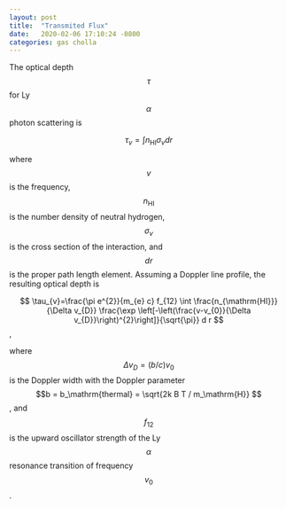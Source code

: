 ```yaml
---
layout: post
title:  "Transmited Flux"
date:   2020-02-06 17:10:24 -0800
categories: gas cholla
---
```


The optical depth $$\tau$$ for Ly$$\alpha$$ photon scattering is

$$\tau_{v}=\int n_{\mathrm{HI}} \sigma_{v} d r$$

where $$v$$ is the frequency, $$n_{\mathrm{HI}}$$ is the number density of neutral hydrogen,
$$\sigma_{v}$$ is the cross section of the interaction, and $$dr$$ is the proper path
length element. Assuming a Doppler line profile, the resulting optical depth is

$$ \tau_{v}=\frac{\pi e^{2}}{m_{e} c} f_{12} \int \frac{n_{\mathrm{HI}}}{\Delta v_{D}} \frac{\exp \left[-\left(\frac{v-v_{0}}{\Delta v_{D}}\right)^{2}\right]}{\sqrt{\pi}} d r $$,

where $$\Delta v_{D}= (b/c)v_{0} $$ is the Doppler width with the Doppler parameter
 $$b = b_\mathrm{thermal} = \sqrt{2k B T / m_\mathrm{H}} $$, and $$f_{12}$$ is the upward oscillator strength of the Ly$$\alpha$$ resonance transition of frequency $$v_0$$ .


